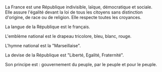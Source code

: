 La France est une République indivisible, laïque, démocratique et sociale. Elle assure l'égalité devant la loi de tous les citoyens sans distinction d'origine, de race ou de religion. Elle respecte toutes les croyances.

La langue de la République est le français.

L'emblème national est le drapeau tricolore, bleu, blanc, rouge.

L'hymne national est la "Marseillaise".

La devise de la République est "Liberté, Egalité, Fraternité".

Son principe est : gouvernement du peuple, par le peuple et pour le peuple.
